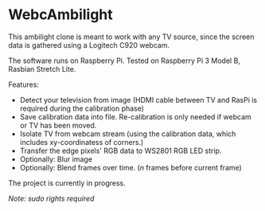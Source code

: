 # WebcAmbilight

This ambilight clone is meant to work with any TV source, since the screen data is gathered using a Logitech C920 webcam.

The software runs on Raspberry Pi. Tested on Raspberry Pi 3 Model B, Rasbian Stretch Lite.

Features:

* Detect your television from image (HDMI cable between TV and RasPi is required during the calibration phase)
* Save calibration data into file. Re-calibration is only needed if webcam or TV has been moved.
* Isolate TV from webcam stream (using the calibration data, which includes xy-coordinatess of corners.)
* Transfer the edge pixels' RGB data to WS2801 RGB LED strip.
* Optionally: Blur image
* Optionally: Blend frames over time. (_n_ frames before current frame)

The project is currently in progress.

_Note: sudo rights required_